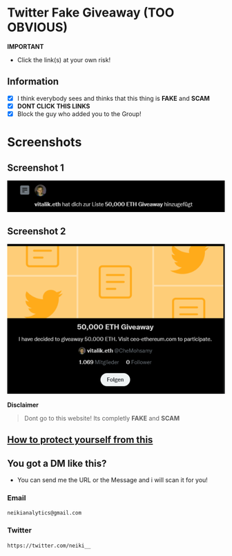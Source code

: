 # Twitter Fake Giveaway (TOO OBVIOUS)

**IMPORTANT**
- Click the link(s) at your own risk!

## Information
- [x] I think everybody sees and thinks that this thing is **FAKE** and **SCAM**
- [x] **DONT CLICK THIS LINKS**
- [x] Block the guy who added you to the Group!

# Screenshots

## Screenshot 1
![](https://github.com/NeikiDev/NeikiAnalytics/blob/main/assets/twitter-fake-giveaway%231.png)

## Screenshot 2
![](https://github.com/NeikiDev/NeikiAnalytics/blob/main/assets/twitter-fake-giveaway%232.png)

**Disclaimer**
> Dont go to this website! Its completly **FAKE** and **SCAM**

## [How to protect yourself from this](https://github.com/NeikiDev/NeikiAnalytics/blob/main/help.md)

## You got a DM like this?
- You can send me the URL or the Message and i will scan it for you!

### Email
```
neikianalytics@gmail.com
```

### Twitter
```
https://twitter.com/neiki__
```